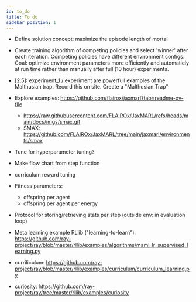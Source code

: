 ```yaml
---
id: to_do
title: To do
sidebar_position: 1
---
```

- Define solution concept: maximize the episode length of mortal

- Create training algorithm of competing policies and select 'winner' after each iteration. Competing policies have different environment configs. Goal: optimize environment parameters more efficiently and automaticly at run time rather than manually after full (10 hour) experiments.

- [2.5]: experiment_1 / experiment are powerfull examples of the Malthusian trap. Record this on site. Create a "Malthusian Trap" 

- Explore examples: https://github.com/flairox/jaxmarl?tab=readme-ov-file
  - https://raw.githubusercontent.com/FLAIROx/JaxMARL/refs/heads/main/docs/imgs/smax.gif
  - SMAX: https://github.com/FLAIROx/JaxMARL/tree/main/jaxmarl/environments/smax

- Tune for hyperparameter tuning?

- Make flow chart from step function

- curriculum reward tuning

- Fitness parameters:
    - offspring per agent
    - offspring per agent per energy
- Protocol for storing/retrieving stats per step (outside env: in evaluation loop)


- Meta learning example RLlib ("learning-to-learn"):
https://github.com/ray-project/ray/blob/master/rllib/examples/algorithms/maml_lr_supervised_learning.py
- curriliculum: https://github.com/ray-project/ray/blob/master/rllib/examples/curriculum/curriculum_learning.py
- curiosity: https://github.com/ray-project/ray/tree/master/rllib/examples/curiosity

